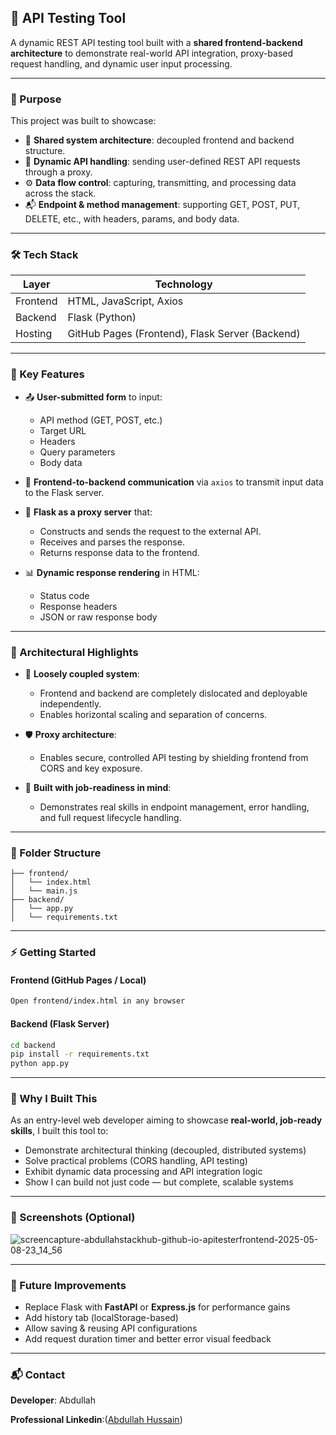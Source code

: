 ## 🚀 API Testing Tool

A dynamic REST API testing tool built with a **shared frontend-backend architecture** to demonstrate real-world API integration, proxy-based request handling, and dynamic user input processing.

---

### 📌 Purpose

This project was built to showcase:

* 🔄 **Shared system architecture**: decoupled frontend and backend structure.
* 🔧 **Dynamic API handling**: sending user-defined REST API requests through a proxy.
* ⚙️ **Data flow control**: capturing, transmitting, and processing data across the stack.
* 📬 **Endpoint & method management**: supporting GET, POST, PUT, DELETE, etc., with headers, params, and body data.

---

### 🛠 Tech Stack

| Layer    | Technology                                      |
| -------- | ----------------------------------------------- |
| Frontend | HTML, JavaScript, Axios                         |
| Backend  | Flask (Python)                                  |
| Hosting  | GitHub Pages (Frontend), Flask Server (Backend) |

---

### 🧠 Key Features

* 📤 **User-submitted form** to input:

  * API method (GET, POST, etc.)
  * Target URL
  * Headers
  * Query parameters
  * Body data

* 📡 **Frontend-to-backend communication** via `axios` to transmit input data to the Flask server.

* 🔀 **Flask as a proxy server** that:

  * Constructs and sends the request to the external API.
  * Receives and parses the response.
  * Returns response data to the frontend.

* 📊 **Dynamic response rendering** in HTML:

  * Status code
  * Response headers
  * JSON or raw response body

---

### 🧱 Architectural Highlights

* 🔗 **Loosely coupled system**:

  * Frontend and backend are completely dislocated and deployable independently.
  * Enables horizontal scaling and separation of concerns.

* 🛡️ **Proxy architecture**:

  * Enables secure, controlled API testing by shielding frontend from CORS and key exposure.

* 🧰 **Built with job-readiness in mind**:

  * Demonstrates real skills in endpoint management, error handling, and full request lifecycle handling.

---

### 📁 Folder Structure

```
├── frontend/
│   └── index.html
│   └── main.js
├── backend/
│   └── app.py
│   └── requirements.txt
```

---

### ⚡ Getting Started

#### Frontend (GitHub Pages / Local)

```bash
Open frontend/index.html in any browser
```

#### Backend (Flask Server)

```bash
cd backend
pip install -r requirements.txt
python app.py
```

---

### 🎯 Why I Built This

As an entry-level web developer aiming to showcase **real-world, job-ready skills**, I built this tool to:

* Demonstrate architectural thinking (decoupled, distributed systems)
* Solve practical problems (CORS handling, API testing)
* Exhibit dynamic data processing and API integration logic
* Show I can build not just code — but complete, scalable systems

---

### 📸 Screenshots (Optional)

![screencapture-abdullahstackhub-github-io-apitesterfrontend-2025-05-08-23_14_56](https://github.com/user-attachments/assets/789fc4c2-fdb1-4b28-85c7-0c1459379957)


---

### 📂 Future Improvements

* Replace Flask with **FastAPI** or **Express.js** for performance gains
* Add history tab (localStorage-based)
* Allow saving & reusing API configurations
* Add request duration timer and better error visual feedback

---

### 📬 Contact

**Developer**: Abdullah 

**Professional Linkedin**:([Abdullah Hussain](https://www.linkedin.com/in/abdullah-hussain-194796357/))

